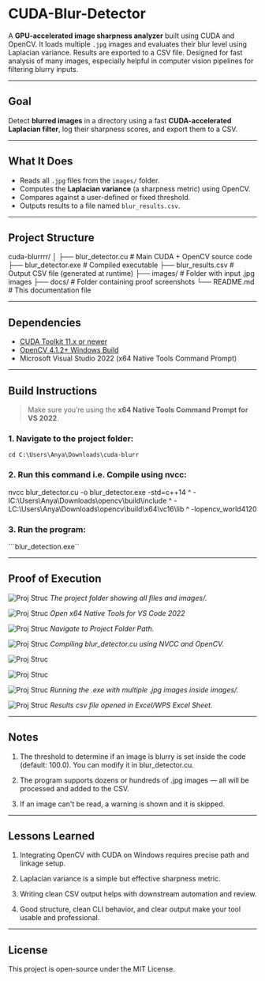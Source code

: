 # CUDA-Blur-Detector

A **GPU-accelerated image sharpness analyzer** built using CUDA and OpenCV. It loads multiple `.jpg` images and evaluates their blur level using Laplacian variance. Results are exported to a CSV file. Designed for fast analysis of many images, especially helpful in computer vision pipelines for filtering blurry inputs.

---

## Goal

Detect **blurred images** in a directory using a fast **CUDA-accelerated Laplacian filter**, log their sharpness scores, and export them to a CSV.

---

## What It Does

- Reads all `.jpg` files from the `images/` folder.
- Computes the **Laplacian variance** (a sharpness metric) using OpenCV.
- Compares against a user-defined or fixed threshold.
- Outputs results to a file named `blur_results.csv`.

---

## Project Structure

cuda-blurrrr/
│
├── blur_detector.cu # Main CUDA + OpenCV source code
├── blur_detector.exe # Compiled executable
├── blur_results.csv # Output CSV file (generated at runtime)
├── images/ # Folder with input .jpg images
├── docs/ # Folder containing proof screenshots
└── README.md # This documentation file


---

## Dependencies

- [CUDA Toolkit 11.x or newer](https://developer.nvidia.com/cuda-toolkit)
- [OpenCV 4.1.2+ Windows Build](https://opencv.org/releases/)
- Microsoft Visual Studio 2022 (x64 Native Tools Command Prompt)

---

## Build Instructions

> Make sure you’re using the **x64 Native Tools Command Prompt for VS 2022**.

### 1. Navigate to the project folder:
```cd C:\Users\Anya\Downloads\cuda-blurr```

### 2. Run this command i.e. Compile using nvcc: 
nvcc blur_detector.cu -o blur_detector.exe -std=c++14 ^
 -IC:\Users\Anya\Downloads\opencv\build\include ^
 -LC:\Users\Anya\Downloads\opencv\build\x64\vc16\lib ^
 -lopencv_world4120

### 3. Run the program:
```blur_detection.exe``

---
## Proof of Execution

![Proj Struc](proof_of_execution/Screenshot(1)%20folder_structure.png)
*The project folder showing all files and images/.*

![Proj Struc](proof_of_execution/Screenshot%20(2)%20Openx64NativeTools%20cmd.png)
*Open x64 Native Tools for VS Code 2022*

![Proj Struc](proof_of_execution/Screenshot(3)%20Navigate%20to%20Folder%20Path.png)
*Navigate to Project Folder Path.*

![Proj Struc](proof_of_execution/Screenshot%20(4)%20Compile%20Command%20as%20per%20my%20system.png)
*Compiling blur_detector.cu using NVCC and OpenCV.*

![Proj Struc](proof_of_execution/Screenshot%20(5)%20Compile%20Output.png)


![Proj Struc](proof_of_execution/Screenshot%20(6)%20BuildorCompile%20Success.png)

![Proj Struc](proof_of_execution/Screenshot%20(7)%20Run%20exe%20file.png)
*Running the .exe with multiple .jpg images inside images/.*

![Proj Struc](proof_of_execution/Screenshot%20(8)%20Check%20Results%20in%20csv%20file%20and%20images%20folder.png)
*Results csv file opened in Excel/WPS Excel Sheet.*

---

## Notes
1. The threshold to determine if an image is blurry is set inside the code (default: 100.0). You can modify it in blur_detector.cu.

2. The program supports dozens or hundreds of .jpg images — all will be processed and added to the CSV.

3. If an image can't be read, a warning is shown and it is skipped.

---

## Lessons Learned
1. Integrating OpenCV with CUDA on Windows requires precise path and linkage setup.

2. Laplacian variance is a simple but effective sharpness metric.

3. Writing clean CSV output helps with downstream automation and review.

4. Good structure, clean CLI behavior, and clear output make your tool usable and professional.

----

## License
This project is open-source under the MIT License.







